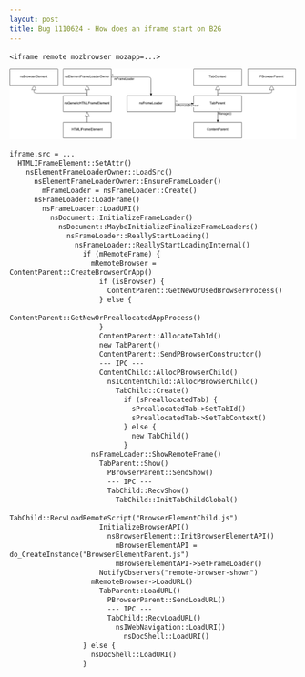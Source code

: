 ```yaml
---
layout: post
title: Bug 1110624 - How does an iframe start on B2G
---
```


`<iframe remote mozbrowser mozapp=...>`

![classes](/public/images/bug-1110624.png)

    iframe.src = ...
      HTMLIFrameElement::SetAttr()
        nsElementFrameLoaderOwner::LoadSrc()
          nsElementFrameLoaderOwner::EnsureFrameLoader()
            mFrameLoader = nsFrameLoader::Create()
          nsFrameLoader::LoadFrame()
            nsFrameLoader::LoadURI()
              nsDocument::InitializeFrameLoader()
                nsDocument::MaybeInitializeFinalizeFrameLoaders()
                  nsFrameLoader::ReallyStartLoading()
                    nsFrameLoader::ReallyStartLoadingInternal()
                      if (mRemoteFrame) {
                        mRemoteBrowser = ContentParent::CreateBrowserOrApp()
                          if (isBrowser) {
                            ContentParent::GetNewOrUsedBrowserProcess()
                          } else {
                            ContentParent::GetNewOrPreallocatedAppProcess()
                          }
                          ContentParent::AllocateTabId()
                          new TabParent()
                          ContentParent::SendPBrowserConstructor()
                          --- IPC ---
                          ContentChild::AllocPBrowserChild()
                            nsIContentChild::AllocPBrowserChild()
                              TabChild::Create()
                                if (sPreallocatedTab) {
                                  sPreallocatedTab->SetTabId()
                                  sPreallocatedTab->SetTabContext()
                                } else {
                                  new TabChild()
                                }
                        nsFrameLoader::ShowRemoteFrame()
                          TabParent::Show()
                            PBrowserParent::SendShow()
                            --- IPC ---
                            TabChild::RecvShow()
                              TabChild::InitTabChildGlobal()
                                TabChild::RecvLoadRemoteScript("BrowserElementChild.js")
                          InitializeBrowserAPI()
                            nsBrowserElement::InitBrowserElementAPI()
                              mBrowserElementAPI = do_CreateInstance("BrowserElementParent.js")
                              mBrowserElementAPI->SetFrameLoader()
                          NotifyObservers("remote-browser-shown")
                        mRemoteBrowser->LoadURL()
                          TabParent::LoadURL()
                            PBrowserParent::SendLoadURL()
                            --- IPC ---
                            TabChild::RecvLoadURL()
                              nsIWebNavigation::LoadURI()
                                nsDocShell::LoadURI()
                      } else {
                        nsDocShell::LoadURI()
                      }
